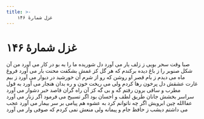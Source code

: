 ```yaml
---
title: >-
    غزل شمارهٔ ۱۴۶
---
```

# غزل شمارهٔ ۱۴۶

صبا وقت سحر بویی ز زلف یار می آورد
دل شوریده ما را به بو در کار می آورد
من آن شکل صنوبر را ز باغ دیده برکندم
که هر گل کز غمش بشکفت محنت بار می آورد
فروغ ماه می دیدم ز بام قصر او روشن
که رو از شرم آن خورشید در دیوار می آورد
ز بیم غارت عشقش دل پرخون رها کردم
ولی می ریخت خون و ره بدان هنجار می آورد
به قول مطرب و ساقی برون رفتم گه و بی گه
کز آن راه گران قاصد خبر دشوار می آورد
سراسر بخشش جانان طریق لطف و احسان بود
اگر تسبیح می فرمود اگر زنار می آورد
عفاالله چین ابرویش اگر چه ناتوانم کرد
به عشوه هم پیامی بر سر بیمار می آورد
عجب می داشتم دیشب ز حافظ جام و پیمانه
ولی منعش نمی کردم که صوفی وار می آورد
